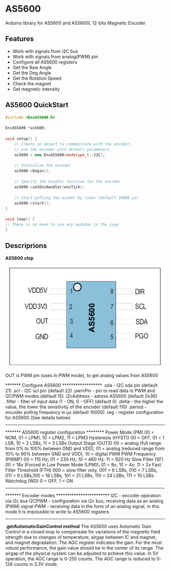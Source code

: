 
# AS5600

Arduino library for AS5600 and AS5600L 12-bits Magnetic Encoder


## Features

- Work with signals from I2C bus
- Work with signals from analog(PWM) pin
- Configure all AS5600 registers
- Get the Raw Angle
- Get the Deg Angle
- Get the Rotation Speed
- Check the magnet
- Get magnetic intensity


## AS5600 QuickStart
```cpp
#include <EncAS5600.h>

EncAS5600 *as5600;

void setup() {
    // Create an object to communicate with the encoder,
    // use the encoder with default parameters
    as5600 = new EncAS5600(modetype_t::I2C);

    // Initialize the encoder
    as5600->begin();

    // Specify the handler function for the encoder
    as5600->setEncHandler(encTick);

    // Start polling the ecoder by timer (Default 10000 µs)
    as5600->start();
}

void loop() {
// There is no need to use any updates in the loop
}
```

## Descriprions

**AS5600 chip**
<p align="center">
	<img src="https://github.com/pervu/AS5600-encoder/blob/main/as5600.png" alt="AS5600"/>
</p>
OUT is PWM pin (uses in PWM mode), to get analog values from AS5600

******* Configure AS5600 ******************
.sda - I2C sda pin (default 21)
.scl - I2C scl pin (default 22)
.pwmPin - pin to read data in PWM and I2CPWM modes (default 15)
.i2cAddress - adress AS5600 (default 0x36)
.filter - filter of input data (1 - ON, 0 - OFF) (default 0)
.delta - the higher the value, the lower the sensitivity of the encoder (default 110)
.period - encoder polling frequency in µs (default 10000)
.reg - register configuration for AS5600 (See details below)
**********************************************

******* AS5600 register configuration ********
Power Mode (PM)
00 = NOM, 01 = LPM1, 10 = LPM2, 11 = LPM3
Hysteresis (HYST()
00 = OFF, 01 = 1 LSB, 10 = 2 LSBs, 11 = 3 LSBs
Output Stage (OUTS)
00 = analog (full range from 0% to 100% between GND and VDD), 01 = analog
(reduced range from 10% to 90% between GND and VDD), 10 = digital PWM
PWM Frequency (PWMF)
00 = 115 Hz; 01 = 230 Hz; 10 = 460 Hz; 11 = 920 Hz
Slow Filter (SF)
00 = 16x (Forced in Low Power Mode (LPM)); 01 = 8x; 10 = 4x; 11 = 2x
Fast Filter Threshold (FTH)
000 = slow filter only, 001 = 6 LSBs, 010 = 7 LSBs, 011 = 9 LSBs,100 = 18 LSBs, 101
= 21 LSBs, 110 = 24 LSBs, 111 = 10 LSBs
Watchdog (WD)
0 = OFF, 1 = ON
**********************************************

******* Encoder modes ************************
I2C - encoder operation via i2c bus
I2CPWM - configuration via i2c bus, receiving data as an analog (PWM) signal
PWM - receiving data in the form of an analog signal,
in this mode it is impossible to write to AS5600 registers
**********************************************

**.getAutomaticGainControl method**
The AS5600 uses Automatic Gain Control in a closed loop to
compensate for variations of the magnetic field strength due
to changes of temperature, airgap between IC and magnet, and
magnet degradation. The AGC register indicates the gain. For
the most robust performance, the gain value should be in the
center of its range. The airgap of the physical system can be
adjusted to achieve this value.
In 5V operation, the AGC range is 0-255 counts. The AGC range
is reduced to 0-128 counts in 3.3V mode.


